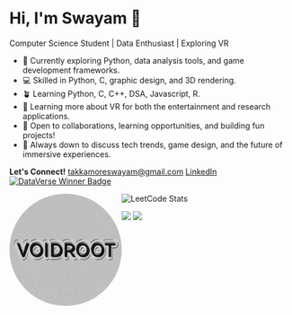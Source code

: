 # Hi, I'm Swayam 👋

Computer Science Student | Data Enthusiast |  Exploring VR

* 🔭 Currently exploring Python, data analysis tools, and game development frameworks.
* 💻 Skilled in Python, C, graphic design, and 3D rendering.
* 🪴 Learning Python, C, C++, DSA, Javascript, R.
* 🌱 Learning more about VR for both the entertainment and research applications.
* 🤔 Open to collaborations, learning opportunities, and building fun projects!
* 💬  Always down to discuss tech trends, game design, and the future of immersive experiences. 

**Let's Connect!**
[takkamoreswayam@gmail.com](mailto:takkamoreswayam@gmail.com)
[LinkedIn](https://www.linkedin.com/in/swayam-voidroot)
[![DataVerse Winner Badge](https://img.shields.io/badge/DataVerse-2nd%20Place-blue)](https://event_link_if_you_have_one)


<img src="VoidRoot.png" width="200px" align="left" style="border-radius: 50%">

![LeetCode Stats](https://leetcard.jacoblin.cool/SwayamTakkamore?ext=heatmap&theme=light,unicorn&font=Roboto&border=1&radius=20)

![](https://raw.githubusercontent.com/takkamoreswayam/cf-stats/main/output/light_card.svg#gh-dark-mode-only)
![](https://raw.githubusercontent.com/takkamoreswayam/cf-stats/main/output/light_card.svg)

<!--
**SwayamTakkamore/SwayamTakkamore** is a ✨ _special_ ✨ repository because its `README.md` (this file) appears on your GitHub profile.

Here are some ideas to get you started:

- 🔭 I’m currently working on ...
- 🌱 I’m currently learning ...
- 👯 I’m looking to collaborate on ...
- 🤔 I’m looking for help with ...
- 💬 Ask me about ...
- 📫 How to reach me: ...
- 😄 Pronouns: ...
- ⚡ Fun fact: ...
-->
